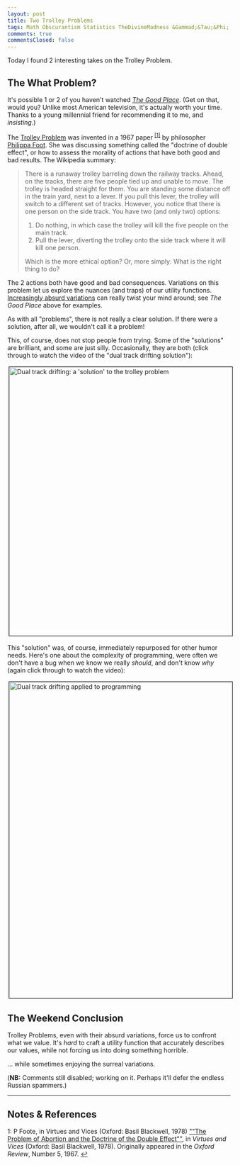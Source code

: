 ```yaml
---
layout: post
title: Two Trolley Problems
tags: Math Obscurantism Statistics TheDivineMadness &Gammad;&Tau;&Phi;
comments: true
commentsClosed: false
---
```


Today I found 2 interesting takes on the Trolley Problem.  


## The What Problem?  

It's possible 1 or 2 of you haven't watched
[_The Good Place_](https://en.wikipedia.org/wiki/The_Good_Place_(season_2)#ep19).  (Get on that,
would you?  Unlike most American television, it's actually worth your time.  Thanks to a
young millennial friend for recommending it to me, and _insisting._)  

The [Trolley Problem](https://en.wikipedia.org/wiki/Trolley_problem) was invented in a 1967
paper <sup id="fn1a">[[1]](#fn1)</sup> by philosopher
[Philippa Foot](https://en.wikipedia.org/wiki/Philippa_Foot).   She
was discussing something called the "doctrine of double effect", or how to assess the
morality of actions that have both good and bad results.  The Wikipedia summary:  

> There is a runaway trolley barreling down the railway tracks. Ahead, on the tracks,
> there are five people tied up and unable to move. The trolley is headed straight for
> them. You are standing some distance off in the train yard, next to a lever. If you pull
> this lever, the trolley will switch to a different set of tracks. However, you notice
> that there is one person on the side track. You have two (and only two) options:  
> 
> 1. Do nothing, in which case the trolley will kill the five people on the main track.  
> 2. Pull the lever, diverting the trolley onto the side track where it will kill one person.  
>  
> Which is the more ethical option? Or, more simply: What is the right thing to do?  

The 2 actions both have good and bad consequences.  Variations on this problem let us
explore the nuances (and traps) of our utility functions.
[Increasingly absurd variations](https://neal.fun/absurd-trolley-problems/)
can really twist your mind around; see _The Good Place_ above for examples.  

As with all "problems", there is not really a clear solution.  If there were a solution,
after all, we wouldn't call it a problem!  

This, of course, does not stop people from trying.  Some of the "solutions" are brilliant,
and some are just silly.  Occasionally, they are both (click through to watch the video of
the "dual track drifting solution"):  

<a href="https://twitter.com/hardmaru/status/1515007393264205825">
  <img src="{{ site.baseurl }}/images/2022-12-05-two-trolley-problems-twitter-1.jpg" width="550" height="607" alt="Dual track drifting: a 'solution' to the trolley problem" title="Dual track drifting: a 'solution' to the trolley problem" style="margin: 3px 3px 3px 3px; border: 1px solid #000000;">
</a>

This "solution" was, of course, immediately repurposed for other humor needs.  Here's one
about the complexity of programming, were often we don't have a bug when we know we really
_should_, and don't know _why_ (again click through to watch the video):  

<a href="https://twitter.com/morozov_dev/status/1587974159162044416">
  <img src="{{ site.baseurl }}/images/2022-12-05-two-trolley-problems-twitter-2.jpg" width="550" height="714" alt="Dual track drifting applied to programming" title="Dual track drifting applied to programming" style="margin: 3px 3px 3px 3px; border: 1px solid #000000;">
</a>


## The Weekend Conclusion  

Trolley Problems, even with their absurd variations, force us to confront what we value.
It's _hard_ to craft a utility function that accurately describes our values, while not
forcing us into doing something horrible.  

&hellip; while sometimes enjoying the surreal variations.  

(__NB:__ Comments still disabled; working on it.  Perhaps it'll defer the endless Russian
spammers.)  

---

## Notes &amp; References  

<!--
<sup id="fn1a">[[1]](#fn1)</sup>

<a id="fn1">1</a>: ***, ["***"](***), *** [↩](#fn1a)  

<a href="{{ site.baseurl }}/images/***">
  <img src="{{ site.baseurl }}/images/***" width="400" height="***" alt="***" title="***" style="float: right; margin: 3px 3px 3px 3px; border: 1px solid #000000;">
</a>

<a href="***">
  <img src="{{ site.baseurl }}/images/***" width="550" height="***" alt="***" title="***" style="margin: 3px 3px 3px 3px; border: 1px solid #000000;">
</a>

<iframe width="400" height="224" src="***" allow="accelerometer; encrypted-media; gyroscope; picture-in-picture" allowfullscreen style="float: right; margin: 3px 3px 3px 3px; border: 1px solid #000000;"></iframe>
-->

<a id="fn1">1</a>: P Foote, in Virtues and Vices (Oxford: Basil Blackwell, 1978) [""The Problem of Abortion and the Doctrine of the Double Effect""](https://www2.econ.iastate.edu/classes/econ362/hallam/Readings/FootDoubleEffect.pdf), in  _Virtues and Vices_ (Oxford: Basil Blackwell, 1978).  Originally appeared in the _Oxford Review_, Number 5, 1967. [↩](#fn1a)  

